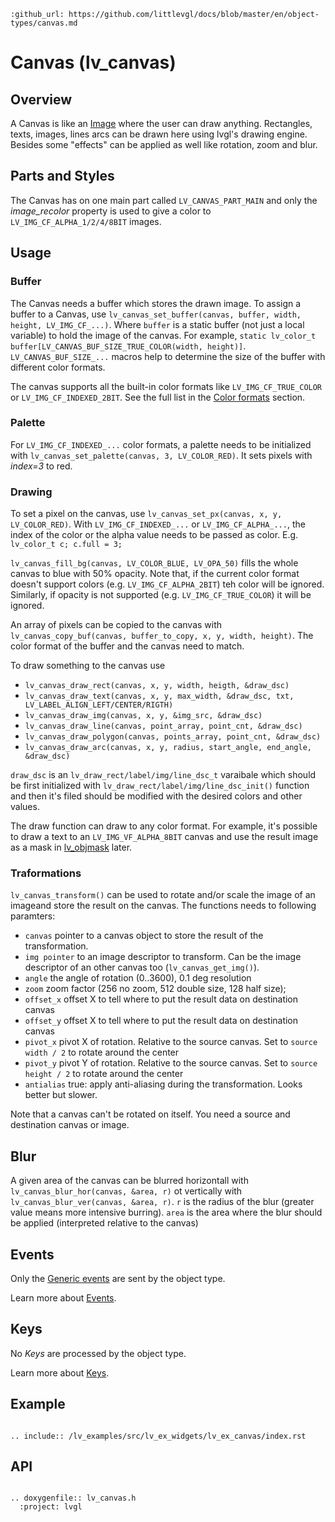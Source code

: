 ```eval_rst
:github_url: https://github.com/littlevgl/docs/blob/master/en/object-types/canvas.md
```
# Canvas (lv_canvas)


## Overview

A Canvas is like an [Image](/object-types/img) where the user can draw anything. Rectangles, texts, images, lines arcs can be drawn here using lvgl's drawing engine. 
Besides some "effects" can be applied as well like rotation, zoom and blur.


## Parts and Styles
The Canvas has on one main part called `LV_CANVAS_PART_MAIN` and only the *image_recolor* property is used to give a color to `LV_IMG_CF_ALPHA_1/2/4/8BIT` images.

## Usage

### Buffer
The Canvas needs a buffer which stores the drawn image.
To assign a buffer to a Canvas, use `lv_canvas_set_buffer(canvas, buffer, width, height, LV_IMG_CF_...)`. 
Where  `buffer` is a static buffer (not just a local variable) to hold the image of the canvas.
For example,
`static lv_color_t buffer[LV_CANVAS_BUF_SIZE_TRUE_COLOR(width, height)]`. `LV_CANVAS_BUF_SIZE_...` macros help to determine the size of the buffer with different color formats.

The canvas supports all the built-in color formats like `LV_IMG_CF_TRUE_COLOR` or `LV_IMG_CF_INDEXED_2BIT`. 
See the full list in the [Color formats](/overview/image.html#color-formats) section.

### Palette
For `LV_IMG_CF_INDEXED_...` color formats, a palette needs to be initialized with  `lv_canvas_set_palette(canvas, 3, LV_COLOR_RED)`. It sets pixels with *index=3* to red.


### Drawing
To set a pixel on the canvas, use `lv_canvas_set_px(canvas, x, y, LV_COLOR_RED)`.
With `LV_IMG_CF_INDEXED_...` or `LV_IMG_CF_ALPHA_...`, the index of the color or the alpha value needs to be passed as color. E.g. `lv_color_t c; c.full = 3;`

`lv_canvas_fill_bg(canvas, LV_COLOR_BLUE, LV_OPA_50)` fills the whole canvas to blue with 50% opacity. Note that, if the current color format doesn't support colors (e.g. `LV_IMG_CF_ALPHA_2BIT`) teh color will be ignored. 
Similarly, if opacity is not supported (e.g. `LV_IMG_CF_TRUE_COLOR`) it will be ignored.

An array of pixels can be copied to the canvas with `lv_canvas_copy_buf(canvas, buffer_to_copy, x, y, width, height)`. The color format of the buffer and the canvas need to match.

To draw something to the canvas use
- `lv_canvas_draw_rect(canvas, x, y, width, heigth, &draw_dsc)`
- `lv_canvas_draw_text(canvas, x, y, max_width, &draw_dsc, txt, LV_LABEL_ALIGN_LEFT/CENTER/RIGTH)`
- `lv_canvas_draw_img(canvas, x, y, &img_src, &draw_dsc)`
- `lv_canvas_draw_line(canvas, point_array, point_cnt, &draw_dsc)`
- `lv_canvas_draw_polygon(canvas, points_array, point_cnt, &draw_dsc)`
- `lv_canvas_draw_arc(canvas, x, y, radius, start_angle, end_angle, &draw_dsc)`

`draw_dsc` is an `lv_draw_rect/label/img/line_dsc_t` varaibale which should be first initialized with `lv_draw_rect/label/img/line_dsc_init()` function and then it's filed should be modified with the desired colors and other values.

The draw function can draw to any color format. For example, it's possible to draw a text to an `LV_IMG_VF_ALPHA_8BIT` canvas and use the result image as a mask in [lv_objmask](/widgets/lv_obj_mask) later.

### Traformations
`lv_canvas_transform()` can be used to rotate and/or scale the image of an imageand store the result on the canvas. The functions needs to following paramters:
- `canvas` pointer to a canvas object to store the result of the transformation.
- `img pointer` to an image descriptor to transform. Can be the image descriptor of an other canvas too (`lv_canvas_get_img()`).
- `angle` the angle of rotation (0..3600), 0.1 deg resolution
- `zoom` zoom factor (256 no zoom, 512 double size, 128 half size);
- `offset_x` offset X to tell where to put the result data on destination canvas
- `offset_y` offset X to tell where to put the result data on destination canvas
- `pivot_x` pivot X of rotation. Relative to the source canvas. Set to `source width / 2` to rotate around the center
- `pivot_y` pivot Y of rotation. Relative to the source canvas. Set to `source height / 2` to rotate around the center
- `antialias` true: apply anti-aliasing during the transformation. Looks better but slower.
 
Note that a canvas can't be rotated on itself.  You need a source and destination canvas or image.

## Blur
A given area of the canvas can be blurred horizontall with `lv_canvas_blur_hor(canvas, &area, r)` ot vertically with `lv_canvas_blur_ver(canvas, &area, r)`. 
`r` is the radius of the blur (greater value means more intensive burring). `area` is the area where the blur should be applied (interpreted relative to the canvas)

## Events
Only the [Generic events](/overview/event.html#generic-events) are sent by the object type.

Learn more about [Events](/overview/event).

## Keys
No *Keys* are processed by the object type.

Learn more about [Keys](/overview/indev).

## Example
```eval_rst

.. include:: /lv_examples/src/lv_ex_widgets/lv_ex_canvas/index.rst

```

## API

```eval_rst

.. doxygenfile:: lv_canvas.h
  :project: lvgl

```
